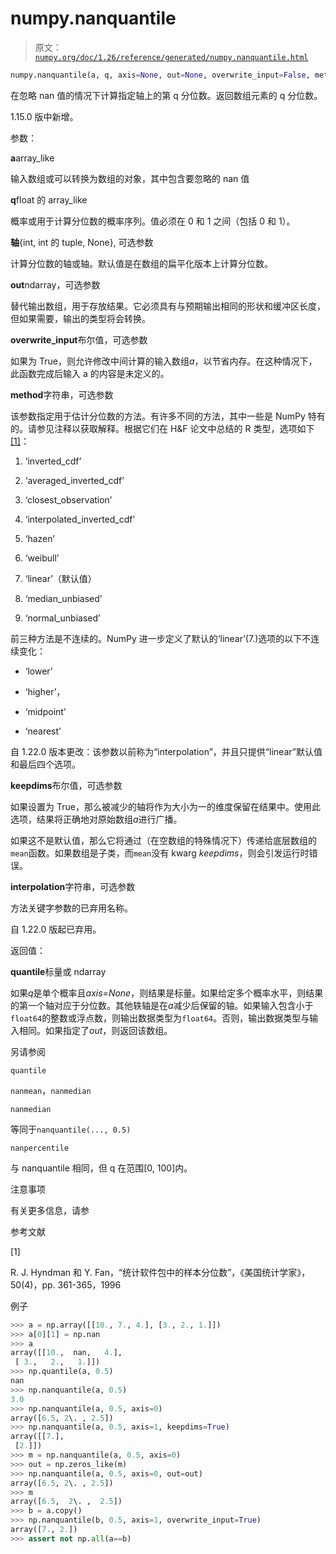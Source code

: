 # numpy.nanquantile

> 原文：[`numpy.org/doc/1.26/reference/generated/numpy.nanquantile.html`](https://numpy.org/doc/1.26/reference/generated/numpy.nanquantile.html)

```py
numpy.nanquantile(a, q, axis=None, out=None, overwrite_input=False, method='linear', keepdims=<no value>, *, interpolation=None)
```

在忽略 nan 值的情况下计算指定轴上的第 q 分位数。返回数组元素的 q 分位数。

1.15.0 版中新增。

参数：

**a**array_like

输入数组或可以转换为数组的对象，其中包含要忽略的 nan 值

**q**float 的 array_like

概率或用于计算分位数的概率序列。值必须在 0 和 1 之间（包括 0 和 1）。

**轴**{int, int 的 tuple, None}, 可选参数

计算分位数的轴或轴。默认值是在数组的扁平化版本上计算分位数。

**out**ndarray，可选参数

替代输出数组，用于存放结果。它必须具有与预期输出相同的形状和缓冲区长度，但如果需要，输出的类型将会转换。

**overwrite_input**布尔值，可选参数

如果为 True，则允许修改中间计算的输入数组*a*，以节省内存。在这种情况下，此函数完成后输入 a 的内容是未定义的。

**method**字符串，可选参数

该参数指定用于估计分位数的方法。有许多不同的方法，其中一些是 NumPy 特有的。请参见注释以获取解释。根据它们在 H&F 论文中总结的 R 类型，选项如下[[1]](#r02de30f409d2-1)：

1.  ‘inverted_cdf’

1.  ‘averaged_inverted_cdf’

1.  ‘closest_observation’

1.  ‘interpolated_inverted_cdf’

1.  ‘hazen’

1.  ‘weibull’

1.  ‘linear’（默认值）

1.  ‘median_unbiased’

1.  ‘normal_unbiased’

前三种方法是不连续的。NumPy 进一步定义了默认的‘linear’(7.)选项的以下不连续变化：

+   ‘lower’

+   ‘higher’，

+   ‘midpoint’

+   ‘nearest’

自 1.22.0 版本更改：该参数以前称为“interpolation”，并且只提供“linear”默认值和最后四个选项。

**keepdims**布尔值，可选参数

如果设置为 True，那么被减少的轴将作为大小为一的维度保留在结果中。使用此选项，结果将正确地对原始数组*a*进行广播。

如果这不是默认值，那么它将通过（在空数组的特殊情况下）传递给底层数组的`mean`函数。如果数组是子类，而`mean`没有 kwarg *keepdims*，则会引发运行时错误。

**interpolation**字符串，可选参数

方法关键字参数的已弃用名称。

自 1.22.0 版起已弃用。

返回值：

**quantile**标量或 ndarray

如果*q*是单个概率且*axis=None*，则结果是标量。如果给定多个概率水平，则结果的第一个轴对应于分位数。其他轶轴是在*a*减少后保留的轴。如果输入包含小于`float64`的整数或浮点数，则输出数据类型为`float64`。否则，输出数据类型与输入相同。如果指定了*out*，则返回该数组。

另请参阅

`quantile`

`nanmean`，`nanmedian`

`nanmedian`

等同于`nanquantile(..., 0.5)`

`nanpercentile`

与 nanquantile 相同，但 q 在范围[0, 100]内。

注意事项

有关更多信息，请参 

参考文献

[1]

R. J. Hyndman 和 Y. Fan，“统计软件包中的样本分位数”，《美国统计学家》，50(4)，pp. 361-365，1996

例子

```py
>>> a = np.array([[10., 7., 4.], [3., 2., 1.]])
>>> a[0][1] = np.nan
>>> a
array([[10.,  nan,   4.],
 [ 3.,   2.,   1.]])
>>> np.quantile(a, 0.5)
nan
>>> np.nanquantile(a, 0.5)
3.0
>>> np.nanquantile(a, 0.5, axis=0)
array([6.5, 2\. , 2.5])
>>> np.nanquantile(a, 0.5, axis=1, keepdims=True)
array([[7.],
 [2.]])
>>> m = np.nanquantile(a, 0.5, axis=0)
>>> out = np.zeros_like(m)
>>> np.nanquantile(a, 0.5, axis=0, out=out)
array([6.5, 2\. , 2.5])
>>> m
array([6.5,  2\. ,  2.5])
>>> b = a.copy()
>>> np.nanquantile(b, 0.5, axis=1, overwrite_input=True)
array([7., 2.])
>>> assert not np.all(a==b) 
```
